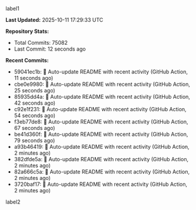 
label1 
<!-- ACTIVITY_START -->
**Last Updated:** 2025-10-11 17:29:33 UTC

**Repository Stats:**
- Total Commits: 75082
- Last Commit: 12 seconds ago

**Recent Commits:**
- 59041ec1b: 🤖 Auto-update README with recent activity (GitHub Action, 11 seconds ago)
- cbe0e9980: 🤖 Auto-update README with recent activity (GitHub Action, 25 seconds ago)
- 85935dd4a: 🤖 Auto-update README with recent activity (GitHub Action, 42 seconds ago)
- c92e1f231: 🤖 Auto-update README with recent activity (GitHub Action, 54 seconds ago)
- f3eb77de8: 🤖 Auto-update README with recent activity (GitHub Action, 67 seconds ago)
- be41d360f: 🤖 Auto-update README with recent activity (GitHub Action, 79 seconds ago)
- a93b46419: 🤖 Auto-update README with recent activity (GitHub Action, 2 minutes ago)
- 382dfde5a: 🤖 Auto-update README with recent activity (GitHub Action, 2 minutes ago)
- 82a666c5a: 🤖 Auto-update README with recent activity (GitHub Action, 2 minutes ago)
- 3720baf17: 🤖 Auto-update README with recent activity (GitHub Action, 2 minutes ago)
<!-- ACTIVITY_END -->

label2
